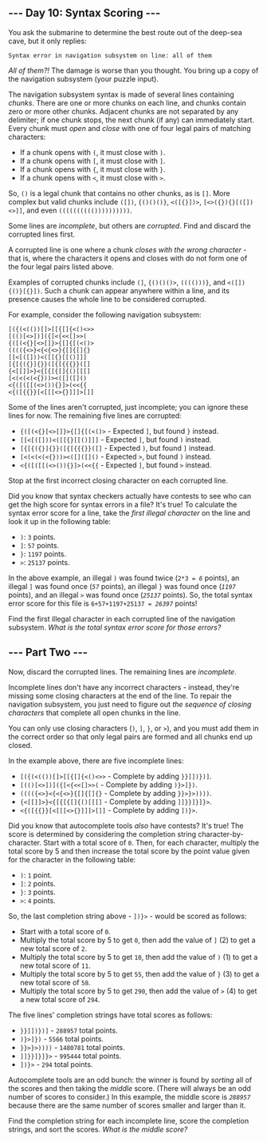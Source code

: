 <body>
<main>
<article><h2>--- Day 10: Syntax Scoring ---</h2><p>You ask the submarine to determine the best route out of the deep-sea cave, but it only replies:</p>
<pre><code>Syntax error in navigation subsystem on line: <span title="Some days, that's just how it is.">all of them</span></code></pre>
<p><em>All of them?!</em> The damage is worse than you thought. You bring up a copy of the navigation subsystem (your puzzle input).</p>
<p>The navigation subsystem syntax is made of several lines containing <em>chunks</em>. There are one or more chunks on each line, and chunks contain zero or more other chunks. Adjacent chunks are not separated by any delimiter; if one chunk stops, the next chunk (if any) can immediately start. Every chunk must <em>open</em> and <em>close</em> with one of four legal pairs of matching characters:</p>
<ul>
<li>If a chunk opens with <code>(</code>, it must close with <code>)</code>.</li>
<li>If a chunk opens with <code>[</code>, it must close with <code>]</code>.</li>
<li>If a chunk opens with <code>{</code>, it must close with <code>}</code>.</li>
<li>If a chunk opens with <code>&lt;</code>, it must close with <code>&gt;</code>.</li>
</ul>
<p>So, <code>()</code> is a legal chunk that contains no other chunks, as is <code>[]</code>. More complex but valid chunks include <code>([])</code>, <code>{()()()}</code>, <code>&lt;([{}])&gt;</code>, <code>[&lt;&gt;({}){}[([])&lt;&gt;]]</code>, and even <code>(((((((((())))))))))</code>.</p>
<p>Some lines are <em>incomplete</em>, but others are <em>corrupted</em>. Find and discard the corrupted lines first.</p>
<p>A corrupted line is one where a chunk <em>closes with the wrong character</em> - that is, where the characters it opens and closes with do not form one of the four legal pairs listed above.</p>
<p>Examples of corrupted chunks include <code>(]</code>, <code>{()()()&gt;</code>, <code>(((()))}</code>, and <code>&lt;([]){()}[{}])</code>. Such a chunk can appear anywhere within a line, and its presence causes the whole line to be considered corrupted.</p>
<p>For example, consider the following navigation subsystem:</p>
<pre><code>[({(&lt;(())[]&gt;[[{[]{&lt;()&lt;&gt;&gt;
[(()[&lt;&gt;])]({[&lt;{&lt;&lt;[]&gt;&gt;(
{([(&lt;{}[&lt;&gt;[]}&gt;{[]{[(&lt;()&gt;
(((({&lt;&gt;}&lt;{&lt;{&lt;&gt;}{[]{[]{}
[[&lt;[([]))&lt;([[{}[[()]]]
[{[{({}]{}}([{[{{{}}([]
{&lt;[[]]&gt;}&lt;{[{[{[]{()[[[]
[&lt;(&lt;(&lt;(&lt;{}))&gt;&lt;([]([]()
&lt;{([([[(&lt;&gt;()){}]&gt;(&lt;&lt;{{
&lt;{([{{}}[&lt;[[[&lt;&gt;{}]]]&gt;[]]
</code></pre>
<p>Some of the lines aren't corrupted, just incomplete; you can ignore these lines for now. The remaining five lines are corrupted:</p>
<ul>
<li><code>{([(&lt;{}[&lt;&gt;[]}&gt;{[]{[(&lt;()&gt;</code> - Expected <code>]</code>, but found <code>}</code> instead.</li>
<li><code>[[&lt;[([]))&lt;([[{}[[()]]]</code> - Expected <code>]</code>, but found <code>)</code> instead.</li>
<li><code>[{[{({}]{}}([{[{{{}}([]</code> - Expected <code>)</code>, but found <code>]</code> instead.</li>
<li><code>[&lt;(&lt;(&lt;(&lt;{}))&gt;&lt;([]([]()</code> - Expected <code>&gt;</code>, but found <code>)</code> instead.</li>
<li><code>&lt;{([([[(&lt;&gt;()){}]&gt;(&lt;&lt;{{</code> - Expected <code>]</code>, but found <code>&gt;</code> instead.</li>
</ul>
<p>Stop at the first incorrect closing character on each corrupted line.</p>
<p>Did you know that syntax checkers actually have contests to see who can get the high score for syntax errors in a file? It's true! To calculate the syntax error score for a line, take the <em>first illegal character</em> on the line and look it up in the following table:</p>
<ul>
<li><code>)</code>: <code>3</code> points.</li>
<li><code>]</code>: <code>57</code> points.</li>
<li><code>}</code>: <code>1197</code> points.</li>
<li><code>&gt;</code>: <code>25137</code> points.</li>
</ul>
<p>In the above example, an illegal <code>)</code> was found twice (<code>2*3 = <em>6</em></code> points), an illegal <code>]</code> was found once (<code><em>57</em></code> points), an illegal <code>}</code> was found once (<code><em>1197</em></code> points), and an illegal <code>&gt;</code> was found once (<code><em>25137</em></code> points). So, the total syntax error score for this file is <code>6+57+1197+25137 = <em>26397</em></code> points!</p>
<p>Find the first illegal character in each corrupted line of the navigation subsystem. <em>What is the total syntax error score for those errors?</em></p>
</article>
<article><h2>--- Part Two ---</h2><p>Now, discard the corrupted lines.  The remaining lines are <em>incomplete</em>.</p>
<p>Incomplete lines don't have any incorrect characters - instead, they're missing some closing characters at the end of the line. To repair the navigation subsystem, you just need to figure out <em>the sequence of closing characters</em> that complete all open chunks in the line.</p>
<p>You can only use closing characters (<code>)</code>, <code>]</code>, <code>}</code>, or <code>&gt;</code>), and you must add them in the correct order so that only legal pairs are formed and all chunks end up closed.</p>
<p>In the example above, there are five incomplete lines:</p>
<ul>
<li><code>[({(&lt;(())[]&gt;[[{[]{&lt;()&lt;&gt;&gt;</code> - Complete by adding <code>}}]])})]</code>.</li>
<li><code>[(()[&lt;&gt;])]({[&lt;{&lt;&lt;[]&gt;&gt;(</code> - Complete by adding <code>)}&gt;]})</code>.</li>
<li><code>(((({&lt;&gt;}&lt;{&lt;{&lt;&gt;}{[]{[]{}</code> - Complete by adding <code>}}&gt;}&gt;))))</code>.</li>
<li><code>{&lt;[[]]&gt;}&lt;{[{[{[]{()[[[]</code> - Complete by adding <code>]]}}]}]}&gt;</code>.</li>
<li><code>&lt;{([{{}}[&lt;[[[&lt;&gt;{}]]]&gt;[]]</code> - Complete by adding <code>])}&gt;</code>.</li>
</ul>
<p>Did you know that autocomplete tools <em>also</em> have contests? It's true! The score is determined by considering the completion string character-by-character. Start with a total score of <code>0</code>. Then, for each character, multiply the total score by 5 and then increase the total score by the point value given for the character in the following table:</p>
<ul>
<li><code>)</code>: <code>1</code> point.</li>
<li><code>]</code>: <code>2</code> points.</li>
<li><code>}</code>: <code>3</code> points.</li>
<li><code>&gt;</code>: <code>4</code> points.</li>
</ul>
<p>So, the last completion string above - <code>])}&gt;</code> - would be scored as follows:</p>
<ul>
<li>Start with a total score of <code>0</code>.</li>
<li>Multiply the total score by 5 to get <code>0</code>, then add the value of <code>]</code> (2) to get a new total score of <code>2</code>.</li>
<li>Multiply the total score by 5 to get <code>10</code>, then add the value of <code>)</code> (1) to get a new total score of <code>11</code>.</li>
<li>Multiply the total score by 5 to get <code>55</code>, then add the value of <code>}</code> (3) to get a new total score of <code>58</code>.</li>
<li>Multiply the total score by 5 to get <code>290</code>, then add the value of <code>&gt;</code> (4) to get a new total score of <code>294</code>.</li>
</ul>
<p>The five lines' completion strings have total scores as follows:</p>
<ul>
<li><code>}}]])})]</code> - <code>288957</code> total points.</li>
<li><code>)}&gt;]})</code> - <code>5566</code> total points.</li>
<li><code>}}&gt;}&gt;))))</code> - <code>1480781</code> total points.</li>
<li><code>]]}}]}]}&gt;</code> - <code>995444</code> total points.</li>
<li><code>])}&gt;</code> - <code>294</code> total points.</li>
</ul>
<p>Autocomplete tools are an odd bunch: the winner is found by <em>sorting</em> all of the scores and then taking the <em>middle</em> score. (There will always be an odd number of scores to consider.) In this example, the middle score is <code><em>288957</em></code> because there are the same number of scores smaller and larger than it.</p>
<p>Find the completion string for each incomplete line, score the completion strings, and sort the scores. <em>What is the middle score?</em></p>
</article>
</main>
</body>